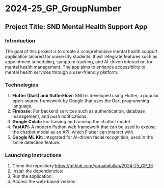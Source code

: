 # 2024-25_GP_GroupNumber

## Project Title: SND Mental Health Support App

### Introduction
The goal of this project is to create a comprehensive mental health support application tailored for university students. It will integrate features such as appointment scheduling, symptom tracking, and AI-driven interaction for mental health management. The app aims to enhance accessibility to mental health services through a user-friendly platform.

### Technologies

1. **Flutter (Dart) and flutterFlow:** SND is developed using Flutter, a popular open-source framework by Google that uses the Dart programming language.
2. **Firebase:** For backend services such as authentication, database management, and push notifications.
3. **Google Colab:** For training and running the chatbot model.
4. **FastAPI:** A modern Python web framework that can be used to expose the chatbot model as an API, which Flutter can interact with.
5. **Google ML Kit:** Integrated for AI-driven facial recognition, used in the smile detection feature.

### Launching Instructions
1. Clone the repository:https://github.com/yaraabdullah/2024-25_GP_13
2. Install the dependencies:
3. Run the application:
4. Access the web-based version:


